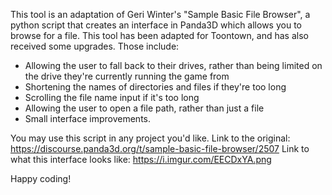 This tool is an adaptation of Geri Winter's "Sample Basic File Browser", a python script that creates an interface in Panda3D which allows you to browse for a file.
This tool has been adapted for Toontown, and has also received some upgrades. Those include:

- Allowing the user to fall back to their drives, rather than being limited on the drive they're currently running the game from
- Shortening the names of directories and files if they're too long
- Scrolling the file name input if it's too long
- Allowing the user to open a file path, rather than just a file
- Small interface improvements.

You may use this script in any project you'd like.
Link to the original: https://discourse.panda3d.org/t/sample-basic-file-browser/2507
Link to what this interface looks like: https://i.imgur.com/EECDxYA.png

Happy coding!
